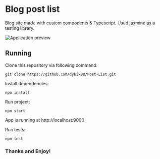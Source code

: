 # Blog post list
Blog site made with custom components & Typescript. Used jasmine as a testing library.

![Application preview](https://imgur.com/g1PWvs3)

## Running

Clone this repository via following command:
```
git clone https://github.com/dybik08/Post-List.git
```
Install dependencies:
```
npm install
```
Run project: 
```
npm start
```

App is running at http://localhost:9000

Run tests:
```
npm test
```

### Thanks and Enjoy!